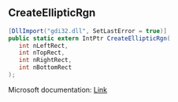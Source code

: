 ## CreateEllipticRgn

```csharp
[DllImport("gdi32.dll", SetLastError = true)]
public static extern IntPtr CreateEllipticRgn(
   int nLeftRect,
   int nTopRect,
   int nRightRect,
   int nBottomRect
);
```

Microsoft documentation: [Link](https://docs.microsoft.com/en-us/windows/win32/api/wingdi/nf-wingdi-createellipticrgn)
